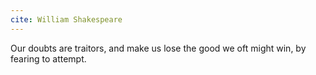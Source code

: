 ```yaml
---
cite: William Shakespeare
---
```


Our doubts are traitors, and make us lose the good we oft might win, by fearing to attempt.
